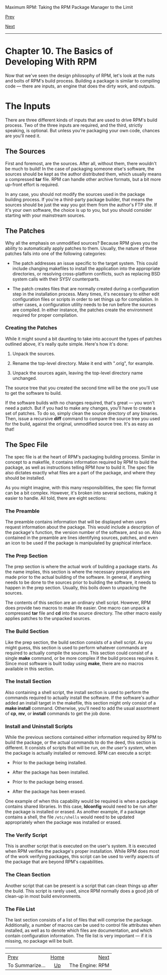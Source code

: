 <div class="NAVHEADER">

Maximum RPM: Taking the RPM Package Manager to the Limit

</div>

[Prev](s1-rpm-philosophy-summary.md)

[Next](s1-rpm-basics-the-engine.md)

-----

<div class="chapter">

# <span id="ch-rpm-basics"></span>Chapter 10. The Basics of Developing With RPM

Now that we've seen the design philosophy of RPM, let's look at the nuts
and bolts of RPM's build process. Building a package is similar to
compiling code — there are inputs, an engine that does the dirty work,
and outputs.

<div class="sect1">

# <span id="s1-rpm-basics-inputs">The Inputs</span>

There are three different kinds of inputs that are used to drive RPM's
build process. Two of the three inputs are required, and the third,
strictly speaking, is optional. But unless you're packaging your own
code, chances are you'll need it.

<div class="sect2">

## <span id="s2-rpm-basics-sources">The Sources</span>

First and foremost, are the sources. After all, without them, there
wouldn't be much to build\! In the case of packaging someone else's
software, the sources should be kept as the author distributed them,
which usually means a compressed **tar** file. RPM can handle other
archive formats, but a bit more up-front effort is required.

In any case, you should not modify the sources used in the package
building process. If you're a third-party package builder, that means
the sources should be just the way you got them from the author's FTP
site. If it's your own software, the choice is up to you, but you should
consider starting with your mainstream sources.

</div>

<div class="sect2">

## <span id="s2-rpm-basics-patches">The Patches</span>

Why all the emphasis on unmodified sources? Because RPM gives you the
ability to automatically apply patches to them. Usually, the nature of
these patches falls into one of the following categories:

  - The patch addresses an issue specific to the target system. This
    could include changing makefiles to install the application into the
    appropriate directories, or resolving cross-platform conflicts, such
    as replacing BSD system calls with their SYSV counterparts.

  - The patch creates files that are normally created during a
    configuration step in the installation process. Many times, it's
    necessary to either edit configuration files or scripts in order to
    set things up for compilation. In other cases, a configuration
    utility needs to be run before the sources are compiled. In either
    instance, the patches create the environment required for proper
    compilation.

<div class="sect3">

### <span id="s3-rpm-basics-creating-patches">Creating the Patches</span>

While it might sound a bit daunting to take into account the types of
patches outlined above, it's really quite simple. Here's how it's done:

1.  Unpack the sources.

2.  Rename the top-level directory. Make it end with ".orig", for
    example.

3.  Unpack the sources again, leaving the top-level directory name
    unchanged.

The source tree that you created the second time will be the one you'll
use to get the software to build.

If the software builds with no changes required, that's great — you
won't need a patch. But if you had to make any changes, you'll have to
create a set of patches. To do so, simply clean the source directory of
any binaries. Then, issue a recursive **diff** command to compare the
source tree you used for the build, against the original, unmodified
source tree. It's as easy as that\!

</div>

</div>

<div class="sect2">

## <span id="s2-rpm-basics-spec-file">The Spec File</span>

The spec file is at the heart of RPM's packaging building process.
Similar in concept to a makefile, it contains information required by
RPM to build the package, as well as instructions telling RPM *how* to
build it. The spec file also dictates exactly what files are a part of
the package, and where they should be installed.

As you might imagine, with this many responsibilities, the spec file
format can be a bit complex. However, it's broken into several sections,
making it easier to handle. All told, there are eight sections:

<div class="sect3">

### <span id="s3-rpm-basics-spec-preamble">The Preamble</span>

The preamble contains information that will be displayed when users
request information about the package. This would include a description
of the package's function, the version number of the software, and so
on. Also contained in the preamble are lines identifying sources,
patches, and even an icon to be used if the package is manipulated by
graphical interface.

</div>

<div class="sect3">

### <span id="s3-rpm-basics-spec-prep">The Prep Section</span>

The prep section is where the actual work of building a package starts.
As the name implies, this section is where the necessary preparations
are made prior to the actual building of the software. In general, if
anything needs to be done to the sources prior to building the software,
it needs to happen in the prep section. Usually, this boils down to
unpacking the sources.

The contents of this section are an ordinary shell script. However, RPM
does provide two macros to make life easier. One macro can unpack a
compressed **tar** file and **cd** into the source directory. The other
macro easily applies patches to the unpacked sources.

</div>

<div class="sect3">

### <span id="s3-rpm-basics-spec-build">The Build Section</span>

Like the prep section, the build section consists of a shell script. As
you might guess, this section is used to perform whatever commands are
required to actually compile the sources. This section could consist of
a single **make** command, or be more complex if the build process
requires it. Since most software is built today using **make**, there
are no macros available in this section.

</div>

<div class="sect3">

### <span id="s3-rpm-basics-spec-install">The Install Section</span>

Also containing a shell script, the install section is used to perform
the commands required to actually install the software. If the
software's author added an install target in the makefile, this section
might only consist of a **make install** command. Otherwise, you'll need
to add the usual assortment of **cp**, **mv**, or **install** commands
to get the job done.

</div>

<div class="sect3">

### <span id="s3-rpm-basics-spec-scripts">Install and Uninstall Scripts</span>

While the previous sections contained either information required by RPM
to build the package, or the actual commands to do the deed, this
section is different. It consists of scripts that will be run, *on the
user's system*, when the package is actually installed or removed. RPM
can execute a script:

  - Prior to the package being installed.

  - After the package has been installed.

  - Prior to the package being erased.

  - After the package has been erased.

One example of when this capability would be required is when a package
contains shared libraries. In this case, **ldconfig** would need to be
run after the package is installed or erased. As another example, if a
package contains a shell, the file `/etc/shells` would need to be
updated appropriately when the package was installed or erased.

</div>

<div class="sect3">

### <span id="s3-rpm-basics-spec-verify">The Verify Script</span>

This is another script that is executed on the user's system. It is
executed when RPM verifies the package's proper installation. While RPM
does most of the work verifying packages, this script can be used to
verify aspects of the package that are beyond RPM's capabilities.

</div>

<div class="sect3">

### <span id="s3-rpm-basics-spec-clean">The Clean Section</span>

Another script that can be present is a script that can clean things up
after the build. This script is rarely used, since RPM normally does a
good job of clean-up in most build environments.

</div>

<div class="sect3">

### <span id="s3-rpm-basics-spec-file-list">The File List</span>

The last section consists of a list of files that will comprise the
package. Additionally, a number of macros can be used to control file
attributes when installed, as well as to denote which files are
documentation, and which contain configuration information. The file
list is very important — if it is missing, no package will be built.

</div>

</div>

</div>

</div>

<div class="NAVFOOTER">

-----

|                                        |                    |                                       |
| :------------------------------------- | :----------------: | ------------------------------------: |
| [Prev](s1-rpm-philosophy-summary.md) | [Home](index.md) | [Next](s1-rpm-basics-the-engine.md) |
| To Summarize…                          |  [Up](p5206.md)  |                       The Engine: RPM |

</div>
